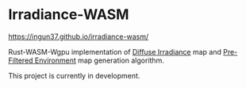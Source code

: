 # Irradiance-WASM

https://ingun37.github.io/irradiance-wasm/

Rust-WASM-Wgpu implementation of [Diffuse Irradiance](https://learnopengl.com/PBR/IBL/Diffuse-irradiance) map and [Pre-Filtered Environment](https://learnopengl.com/PBR/IBL/Specular-IBL) map generation algorithm.

This project is currently in development.